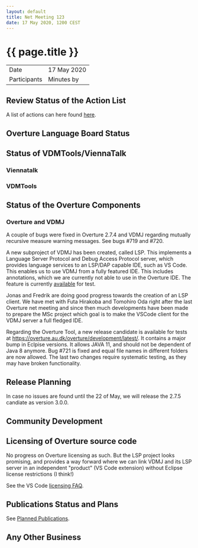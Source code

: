 ```yaml
---
layout: default
title: Net Meeting 123
date: 17 May 2020, 1200 CEST
---
```


<script src="http://code.jquery.com/jquery-1.11.1.min.js">
</script>
<script src="/javascripts/edit.js"></script>
<script>setEditButonNm();</script>

# {{ page.title }}

|||
|---|---|
| Date | 17 May 2020 |
| Participants  |   Minutes by  |

## Review Status of the Action List

A list of actions can here found [here](https://github.com/overturetool/overturetool.github.io/issues?q=is%3Aissue+is%3Aopen+label%3A%22action+net-meeting%22).



## Overture Language Board Status


## Status of VDMTools/ViennaTalk

### Viennatalk

### VDMTools

##  Status of the Overture Components

### Overture and VDMJ

A couple of bugs were fixed in Overture 2.7.4 and VDMJ regarding mutually recursive measure warning messages. See bugs #719 and #720.

A new subproject of VDMJ has been created, called LSP. This implements a Language Server Protocol and Debug Access Protocol server, which provides language services to an LSP/DAP capable IDE, such as VS Code. This enables us to use VDMJ from a fully featured IDE. This includes annotations, which we are currently not able to use in the Overture IDE. The feature is currently [available](https://github.com/nickbattle/vdmj/tree/master/LSP) for test.

Jonas and Fredrik are doing good progress towards the creation of an LSP client. We have met with Futa Hirakoba and Tomohiro Oda right after the last Overture net meeting and since then much developments have been made to prepare the MSc project which goal is to make the VSCode client for the VDMJ server a full fledged IDE.

Regarding the Overture Tool, a new release candidate is available for tests at https://overture.au.dk/overture/development/latest/. It contains a major bump in Eclpise versions. It allows JAVA 11, and should not be dependent of Java 8 anymore. 
Bug #721 is fixed and equal file names in different folders are now allowed. The last two changes require systematic testing, as they may have broken functionality. 


##  Release Planning

In case no issues are found until the 22 of May, we will release the 2.7.5 candiate as version 3.0.0.



##  Community Development


##  Licensing of Overture source code

No progress on Overture licensing as such. But the LSP project looks promising, and provides a way forward where we can link VDMJ and its LSP server in an independent "product" (VS Code extension) without Eclipse license restrictions (I think!)

See the VS Code [licensing FAQ](https://code.visualstudio.com/docs/supporting/FAQ#_licensing).

##  Publications Status and Plans

See [Planned Publications](http://overturetool.org/publications/PlannedPublications.html).


##  Any Other Business


<div id="edit_page_div"></div>

